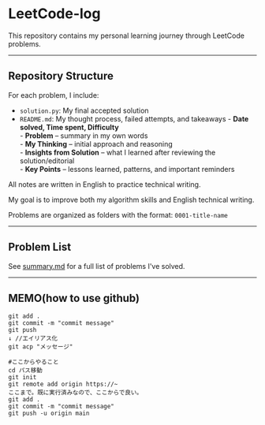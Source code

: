 # LeetCode-log

This repository contains my personal learning journey through LeetCode problems.

---

## Repository Structure

For each problem, I include:
- `solution.py`: My final accepted solution
- `README.md`: My thought process, failed attempts, and takeaways 
       - **Date solved, Time spent, Difficulty**  
       - **Problem** – summary in my own words  
       - **My Thinking** – initial approach and reasoning  
       - **Insights from Solution** – what I learned after reviewing the solution/editorial  
       - **Key Points** – lessons learned, patterns, and important reminders

All notes are written in English to practice technical writing.

My goal is to improve both my algorithm skills and English technical writing.

Problems are organized as folders with the format: `0001-title-name`

---

## Problem List

See [summary.md](./summary.md) for a full list of problems I've solved.

---

## MEMO(how to use github)

```
git add .
git commit -m "commit message"
git push
↓ //エイリアス化
git acp "メッセージ"

#ここからやること
cd パス移動
git init
git remote add origin https://~
ここまで。既に実行済みなので、ここからで良い。
git add .  
git commit -m "commit message"
git push -u origin main 
```


